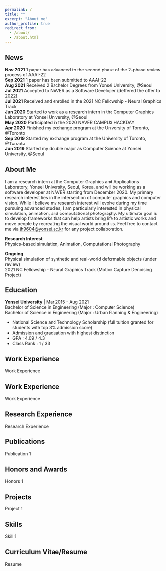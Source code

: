 ```yaml
---
permalink: /
title: ""
excerpt: "About me"
author_profile: true
redirect_from: 
  - /about/
  - /about.html
---
```


News
------
**Nov 2021** 1 paper has advanced to the second phase of the 2-phase review process of AAAI-22 <br/>
**Sep 2021** 1 paper has been submitted to AAAI-22 <br/>
**Aug 2021** Received 2 Bachelor Degrees from Yonsei University, @Seoul <br/>
**Jul 2021** Accepted to NAVER as a Software Developer (deffered the offer to 2022) <br/>
**Jul 2021** Received and enrolled in the 2021 NC Fellowship - Neural Graphics Track <br/>
**Jun 2020** Started to work as a research intern in the Computer Graphics Laboratory at Yonsei University, @Seoul <br/>
**May 2020** Participated in the 2020 NAVER CAMPUS HACKDAY <br/>
**Apr 2020** Finished my exchange program at the University of Toronto, @Toronto <br/>
**Sep 2019** Started my exchange program at the University of Toronto, @Toronto <br/>
**Jun 2019** Started my double major as Computer Science at Yonsei University, @Seoul <br/>

About Me
------
I am a research intern at the Computer Graphics and Applications Laboratory, Yonsei University, Seoul, Korea, and will be working as a software developer at NAVER starting from December 2020. My primary research interest lies in the intersection of computer graphics and computer vision. While I believe my research interest will evolve during my time pursuing advanced studies, I am particularly interested in physical simulation, animation, and computational photography. My ultimate goal is to develop frameworks that can help artists bring life to artistic works and move people by recreating the visual world around us. Feel free to contact me via jh9604@yonsei.ac.kr for any project collaboration.

**Research Interest** <br/>
Physics-based simulation, Animation, Computational Photography <br/>

**Ongoing**<br/>
Physical simulation of synthetic and real-world deformable objects (under review) <br/>
2021 NC Fellowship - Neural Graphics Track (Motion Capture Denoising Project) <br/>

Education
------
**Yonsei University**  |  Mar 2015 - Aug 2021 <br/>
Bachelor of Science in Engineering (Major : Computer Science) <br/>
Bachelor of Science in Engineering (Major : Urban Planning & Engineering) <br/>
- National Science and Technology Scholarship (full tuition granted for students with top 3% admission score) <br/>
- Admission and graduation with highest distinction <br/>
-    GPA     : 4.09 / 4.3 <br/>
- Class Rank : 1 / 33 <br/>


Work Experience
------
Work Experience

Work Experience
------
Work Experience

Research Experience
------
Research Experience

Publications
------
Publication 1

Honors and Awards
------
Honors 1

Projects
------
Project 1

Skills
------
Skill 1

Curriculum Vitae/Resume
------
Resume
